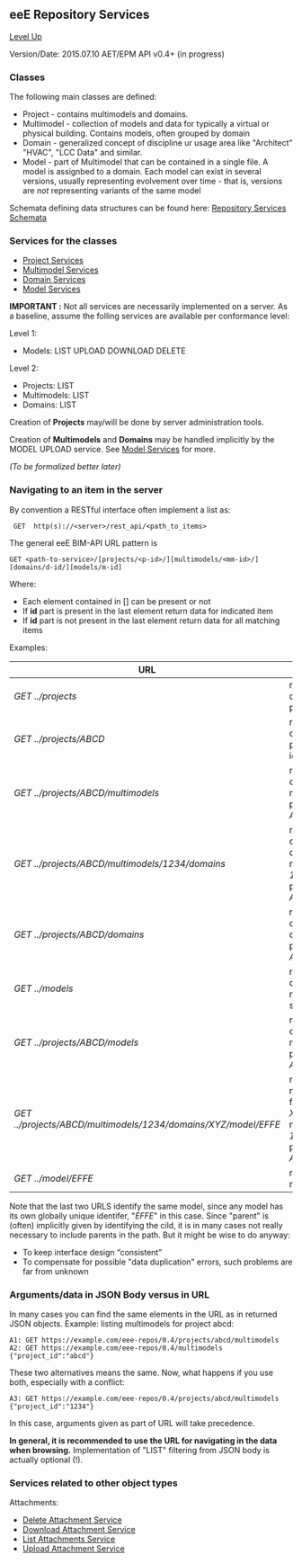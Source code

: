 ## eeE Repository Services ##

[Level Up](../README.md)

Version/Date: 2015.07.10 AET/EPM  API v0.4+ (in progress)

### Classes 

The following main classes are defined:

* Project - contains multimodels and domains.
* Multimodel - collection of models and data for typically a virtual or physical building. Contains models, often grouped by domain
* Domain - generalized concept of discipline ur usage area like "Architect" "HVAC", "LCC Data" and similar. 
* Model - part of Multimodel that can be contained in a single file. A model is assignbed to a domain. Each model can exist in several versions, usually representing evolvement over time - that is, versions are *not* representing variants of the same model

Schemata defining data structures can be found here: [Repository Services Schemata](a_schemata/README.md)

### Services for the classes 

* [Project Services](./project_service.md)
* [Multimodel Services](./multimodel_service.md)
* [Domain Services](./domain_service.md)
* [Model Services](./model_service.md)


**IMPORTANT :**
Not all services are necessarily implemented on a server. As a baseline, assume the folling services are available per conformance level:

Level 1:

* Models: LIST UPLOAD DOWNLOAD DELETE

Level 2:

* Projects: LIST
* Multimodels: LIST
* Domains: LIST

Creation of  **Projects** may/will be done by server administration tools.

Creation of **Multimodels** and **Domains** may be handled implicitly by the MODEL UPLOAD service. See [Model Services](./model_service.md) for more.

*(To be formalized better later)*

### Navigating to an item in the server

By convention a RESTful interface often implement a list as:

```
 GET  http(s)://<server>/rest_api/<path_to_items>
```

The general eeE BIM-API URL pattern is
```
GET <path-to-service>/[projects/<p-id>/][multimodels/<mm-id>/][domains/d-id/][models/m-id]
```

Where:

* Each element contained in [] can be present or not
* If **id** part is present in the last element return data for indicated item
* If **id** part is not present in the last element return data for all matching items

Examples:

URL | Result |
--|--|
*GET ../projects* | retrieve data for all projects 
*GET ../projects/ABCD* | retrieve data for project with id *ABCD*
*GET ../projects/ABCD/multimodels* | retrieve list of all multimodels project *ABCD*
*GET ../projects/ABCD/multimodels/1234/domains* | retrieve list of all domains in multimodel *1234* in project *ABCD*
*GET ../projects/ABCD/domains* | retrieve list of all domains in project *ABCD*
*GET ../models*| retrieve list of all models on server
*GET ../projects/ABCD/models* | retrieve list of all models in project *ABCD*
*GET ../projects/ABCD/multimodels/1234/domains/XYZ/model/EFFE* | retrieve model *EFFE* for domain *XYZ* in  multimodel *1234* in project *ABCD*
*GET ../model/EFFE* | retrieve model *EFFE* 

Note that the last two URLS identify the same model, since any model has its own globally unique identifer, "*EFFE*" in this case. Since "parent" is (often) implicitly given by identifying the cild, it is in many cases not really necessary to include parents in the path. But it might be wise to  do anyway:

* To keep interface design “consistent”
* To compensate for possible "data duplication" errors, such problems are far from unknown


### Arguments/data in JSON Body versus in URL

In many cases you can find the same elements in the URL as in returned JSON objects. Example: listing multimodels for project abcd:

```
A1: GET https://example.com/eee-repos/0.4/projects/abcd/multimodels
A2: GET https://example.com/eee-repos/0.4/multimodels  {"project_id":"abcd"}
```

These two alternatives means the same. Now, what happens if you use both, especially with a conflict:

```
A3: GET https://example.com/eee-repos/0.4/projects/abcd/multimodels {"project_id":"1234"}
```
In this case, arguments given as part of URL will take precedence.

**In general, it is recommended to use the URL for navigating in the data when browsing.** Implementation of "LIST" filtering from JSON body is actually optional (!).


### Services related to other object types


Attachments:

* [Delete Attachment Service](delete_attachment_service.md)
* [Download Attachment Service](download_attachment_service.md)
* [List Attachments Service](list_attachment_service.md)
* [Upload Attachment Service](upload_attachment_service.md)





